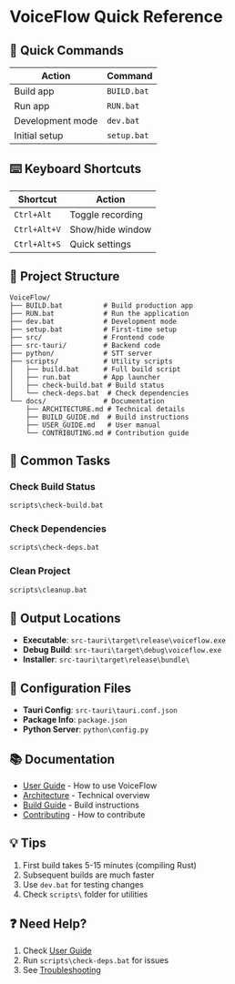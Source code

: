 # VoiceFlow Quick Reference

## 🚀 Quick Commands
| Action | Command |
|--------|---------|
| Build app | `BUILD.bat` |
| Run app | `RUN.bat` |
| Development mode | `dev.bat` |
| Initial setup | `setup.bat` |

## ⌨️ Keyboard Shortcuts
| Shortcut | Action |
|----------|---------|
| `Ctrl+Alt` | Toggle recording |
| `Ctrl+Alt+V` | Show/hide window |
| `Ctrl+Alt+S` | Quick settings |

## 📁 Project Structure
```
VoiceFlow/
├── BUILD.bat          # Build production app
├── RUN.bat            # Run the application  
├── dev.bat            # Development mode
├── setup.bat          # First-time setup
├── src/               # Frontend code
├── src-tauri/         # Backend code
├── python/            # STT server
├── scripts/           # Utility scripts
│   ├── build.bat      # Full build script
│   ├── run.bat        # App launcher
│   ├── check-build.bat # Build status
│   └── check-deps.bat  # Check dependencies
└── docs/              # Documentation
    ├── ARCHITECTURE.md # Technical details
    ├── BUILD_GUIDE.md  # Build instructions
    ├── USER_GUIDE.md   # User manual
    └── CONTRIBUTING.md # Contribution guide
```

## 🎯 Common Tasks

### Check Build Status
```bash
scripts\check-build.bat
```

### Check Dependencies  
```bash
scripts\check-deps.bat
```

### Clean Project
```bash
scripts\cleanup.bat
```

## 📍 Output Locations
- **Executable**: `src-tauri\target\release\voiceflow.exe`
- **Debug Build**: `src-tauri\target\debug\voiceflow.exe`
- **Installer**: `src-tauri\target\release\bundle\`

## 🔧 Configuration Files
- **Tauri Config**: `src-tauri\tauri.conf.json`
- **Package Info**: `package.json`
- **Python Server**: `python\config.py`

## 📚 Documentation
- [User Guide](docs/USER_GUIDE.md) - How to use VoiceFlow
- [Architecture](docs/ARCHITECTURE.md) - Technical overview  
- [Build Guide](docs/BUILD_GUIDE.md) - Build instructions
- [Contributing](docs/CONTRIBUTING.md) - How to contribute

## 💡 Tips
1. First build takes 5-15 minutes (compiling Rust)
2. Subsequent builds are much faster
3. Use `dev.bat` for testing changes
4. Check `scripts\` folder for utilities

## ❓ Need Help?
1. Check [User Guide](docs/USER_GUIDE.md)
2. Run `scripts\check-deps.bat` for issues
3. See [Troubleshooting](docs/USER_GUIDE.md#troubleshooting)